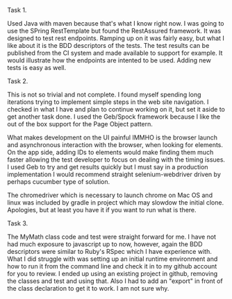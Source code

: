 Task 1.

Used Java with maven because that's what I know right now.  I was going to use the SPring RestTemplate but found the RestAssured framework.  It was designed to test rest endpoints.  Ramping up on it was fairly easy, but what I like about it is the BDD descriptors of the tests.  The test results can be published from the CI system and made available to support for example.  It would illustrate how the endpoints are intented to be used.  Adding new tests is easy as well. 

Task 2.

This is not so trivial and not complete.  I found myself spending long iterations trying to implement simple steps in the web site navigation.  I checked in what I have and plan to continue working on it, but set it aside to get another task done.  I used the Geb/Spock framework because I like the out of the box support for the Page Object pattern.  

What makes development on the UI painful IMMHO is the browser launch and asynchronous interaction with the browser, when looking for elements.  On the app side, adding IDs to elements would make finding them much faster allowing the test developer to focus on dealing with the timing issues.  I used Geb to try and get results quickly but I must say in a production implementation I would recommend straight selenium-webdriver driven by perhaps cucumber type of solution.  

The chromedriver which is necessary to launch chrome on Mac OS and linux was included by gradle in project which may slowdow the initial clone. Apologies, but at least you have it if you want to run what is there.

Task 3.

The MyMath class code and test were straight forward for me.  I have not had much exposure to javascript up to now, however, again the BDD descriptors were similar to Ruby's RSpec which I have experience with.  What I did struggle with was setting up an initial runtime environment and how to run it from the command line and check it in to my github account for you to review.  I ended up using an existing project in github, removing the classes and test and using that.  Also I had to add an "export" in front of the class declaration to get it to work.  I am not sure why.
